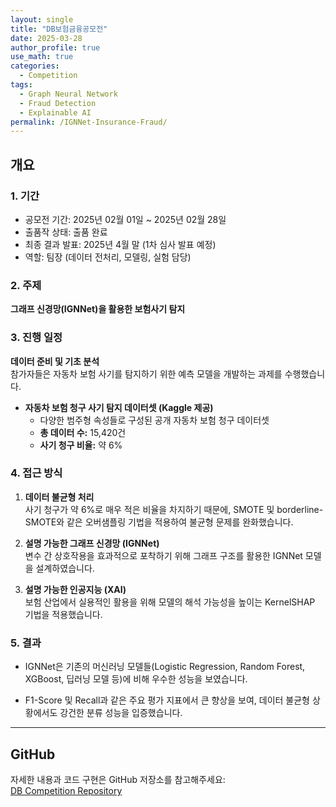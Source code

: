 ```yaml
---
layout: single
title: "DB보험금융공모전"
date: 2025-03-28
author_profile: true
use_math: true
categories:
  - Competition
tags:
  - Graph Neural Network
  - Fraud Detection
  - Explainable AI
permalink: /IGNNet-Insurance-Fraud/
---
```


## 개요

### 1. 기간
- 공모전 기간: 2025년 02월 01일 ~ 2025년 02월 28일  
- 출품작 상태: 출품 완료  
- 최종 결과 발표: 2025년 4월 말 (1차 심사 발표 예정)  
- 역할: 팀장 (데이터 전처리, 모델링, 실험 담당)

### 2. 주제
**그래프 신경망(IGNNet)을 활용한 보험사기 탐지**

### 3. 진행 일정
**데이터 준비 및 기초 분석**  
참가자들은 자동차 보험 사기를 탐지하기 위한 예측 모델을 개발하는 과제를 수행했습니다.

- **자동차 보험 청구 사기 탐지 데이터셋 (Kaggle 제공)**  
  - 다양한 범주형 속성들로 구성된 공개 자동차 보험 청구 데이터셋  
  - **총 데이터 수:** 15,420건  
  - **사기 청구 비율:** 약 6%

### 4. 접근 방식

1. **데이터 불균형 처리**  
   사기 청구가 약 6%로 매우 적은 비율을 차지하기 때문에, SMOTE 및 borderline-SMOTE와 같은 오버샘플링 기법을 적용하여 불균형 문제를 완화했습니다.

2. **설명 가능한 그래프 신경망 (IGNNet)**  
   변수 간 상호작용을 효과적으로 포착하기 위해 그래프 구조를 활용한 IGNNet 모델을 설계하였습니다.

3. **설명 가능한 인공지능 (XAI)**  
   보험 산업에서 실용적인 활용을 위해 모델의 해석 가능성을 높이는 KernelSHAP 기법을 적용했습니다.

### 5. 결과

- IGNNet은 기존의 머신러닝 모델들(Logistic Regression, Random Forest, XGBoost, 딥러닝 모델 등)에 비해 우수한 성능을 보였습니다.

- F1-Score 및 Recall과 같은 주요 평가 지표에서 큰 향상을 보여, 데이터 불균형 상황에서도 강건한 분류 성능을 입증했습니다.

---

## GitHub

자세한 내용과 코드 구현은 GitHub 저장소를 참고해주세요:  
[DB Competition Repository](https://github.com/stateun/DB_Finance)